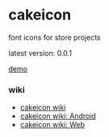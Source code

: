# cakeicon
font icons for store projects

latest version: 0.0.1

<a href="http://cakeicon.bonakbar.com">demo</a>

### wiki

<ul>
  <li><a href="https://github.com/maherAshori/cakeicon/wiki">cakeicon wiki</a></li>
  <li><a href="https://github.com/maherAshori/cakeicon/wiki/Android">cakeicon wiki: Android</a></li>
  <li><a href="https://github.com/maherAshori/cakeicon/wiki/Web">cakeicon wiki: Web</a></li>
</ul>
